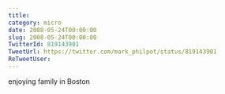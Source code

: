 ```yaml
---
title: 
category: micro
date: 2008-05-24T00:00:00
slug: 2008-05-24T00:00:00
TwitterId: 819143901
TweetUrl: https://twitter.com/mark_philpot/status/819143901
ReTweetUser: 
---
```


enjoying family in Boston